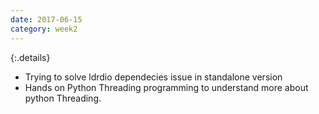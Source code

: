 ```yaml
---
date: 2017-06-15
category: week2
---
```

{:.details}
- Trying to solve ldrdio dependecies issue in standalone version
- Hands on Python Threading programming to understand more about python Threading.
